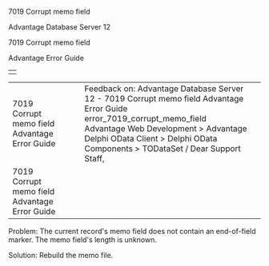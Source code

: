 7019 Corrupt memo field




Advantage Database Server 12  

7019 Corrupt memo field

Advantage Error Guide

|  |
| --- |
|  |

|  |  |  |  |  |
| --- | --- | --- | --- | --- |
| 7019 Corrupt memo field  Advantage Error Guide |  |  | Feedback on: Advantage Database Server 12 - 7019 Corrupt memo field Advantage Error Guide error\_7019\_corrupt\_memo\_field Advantage Web Development > Advantage Delphi OData Client > Delphi OData Components > TODataSet / Dear Support Staff, |  |
| 7019 Corrupt memo field  Advantage Error Guide |  |  |  |  |

Problem: The current record's memo field does not contain an end-of-field marker. The memo field's length is unknown.

Solution: Rebuild the memo file.